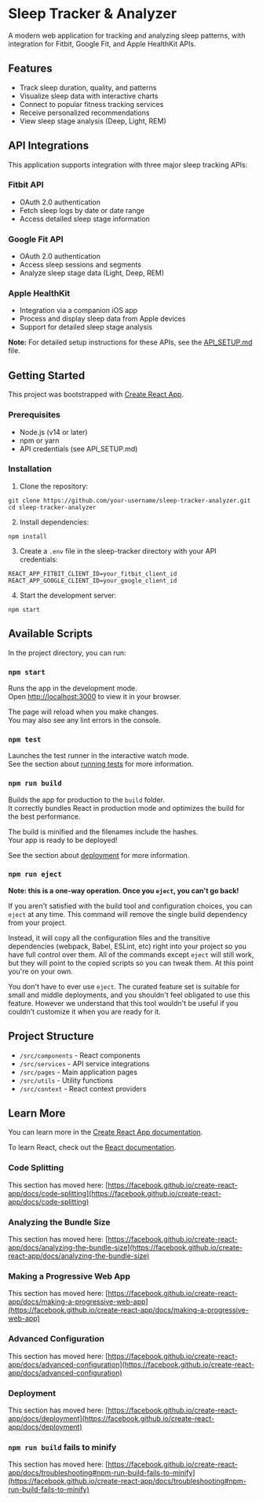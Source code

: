 # Sleep Tracker & Analyzer

A modern web application for tracking and analyzing sleep patterns, with integration for Fitbit, Google Fit, and Apple HealthKit APIs.

## Features

- Track sleep duration, quality, and patterns
- Visualize sleep data with interactive charts
- Connect to popular fitness tracking services
- Receive personalized recommendations
- View sleep stage analysis (Deep, Light, REM)

## API Integrations

This application supports integration with three major sleep tracking APIs:

### Fitbit API
- OAuth 2.0 authentication
- Fetch sleep logs by date or date range
- Access detailed sleep stage information

### Google Fit API
- OAuth 2.0 authentication
- Access sleep sessions and segments
- Analyze sleep stage data (Light, Deep, REM)

### Apple HealthKit
- Integration via a companion iOS app
- Process and display sleep data from Apple devices
- Support for detailed sleep stage analysis

**Note:** For detailed setup instructions for these APIs, see the [API_SETUP.md](./API_SETUP.md) file.

## Getting Started

This project was bootstrapped with [Create React App](https://github.com/facebook/create-react-app).

### Prerequisites

- Node.js (v14 or later)
- npm or yarn
- API credentials (see API_SETUP.md)

### Installation

1. Clone the repository:
```
git clone https://github.com/your-username/sleep-tracker-analyzer.git
cd sleep-tracker-analyzer
```

2. Install dependencies:
```
npm install
```

3. Create a `.env` file in the sleep-tracker directory with your API credentials:
```
REACT_APP_FITBIT_CLIENT_ID=your_fitbit_client_id
REACT_APP_GOOGLE_CLIENT_ID=your_google_client_id
```

4. Start the development server:
```
npm start
```

## Available Scripts

In the project directory, you can run:

### `npm start`

Runs the app in the development mode.\
Open [http://localhost:3000](http://localhost:3000) to view it in your browser.

The page will reload when you make changes.\
You may also see any lint errors in the console.

### `npm test`

Launches the test runner in the interactive watch mode.\
See the section about [running tests](https://facebook.github.io/create-react-app/docs/running-tests) for more information.

### `npm run build`

Builds the app for production to the `build` folder.\
It correctly bundles React in production mode and optimizes the build for the best performance.

The build is minified and the filenames include the hashes.\
Your app is ready to be deployed!

See the section about [deployment](https://facebook.github.io/create-react-app/docs/deployment) for more information.

### `npm run eject`

**Note: this is a one-way operation. Once you `eject`, you can't go back!**

If you aren't satisfied with the build tool and configuration choices, you can `eject` at any time. This command will remove the single build dependency from your project.

Instead, it will copy all the configuration files and the transitive dependencies (webpack, Babel, ESLint, etc) right into your project so you have full control over them. All of the commands except `eject` will still work, but they will point to the copied scripts so you can tweak them. At this point you're on your own.

You don't have to ever use `eject`. The curated feature set is suitable for small and middle deployments, and you shouldn't feel obligated to use this feature. However we understand that this tool wouldn't be useful if you couldn't customize it when you are ready for it.

## Project Structure

- `/src/components` - React components
- `/src/services` - API service integrations
- `/src/pages` - Main application pages
- `/src/utils` - Utility functions
- `/src/context` - React context providers

## Learn More

You can learn more in the [Create React App documentation](https://facebook.github.io/create-react-app/docs/getting-started).

To learn React, check out the [React documentation](https://reactjs.org/).

### Code Splitting

This section has moved here: [https://facebook.github.io/create-react-app/docs/code-splitting](https://facebook.github.io/create-react-app/docs/code-splitting)

### Analyzing the Bundle Size

This section has moved here: [https://facebook.github.io/create-react-app/docs/analyzing-the-bundle-size](https://facebook.github.io/create-react-app/docs/analyzing-the-bundle-size)

### Making a Progressive Web App

This section has moved here: [https://facebook.github.io/create-react-app/docs/making-a-progressive-web-app](https://facebook.github.io/create-react-app/docs/making-a-progressive-web-app)

### Advanced Configuration

This section has moved here: [https://facebook.github.io/create-react-app/docs/advanced-configuration](https://facebook.github.io/create-react-app/docs/advanced-configuration)

### Deployment

This section has moved here: [https://facebook.github.io/create-react-app/docs/deployment](https://facebook.github.io/create-react-app/docs/deployment)

### `npm run build` fails to minify

This section has moved here: [https://facebook.github.io/create-react-app/docs/troubleshooting#npm-run-build-fails-to-minify](https://facebook.github.io/create-react-app/docs/troubleshooting#npm-run-build-fails-to-minify)
